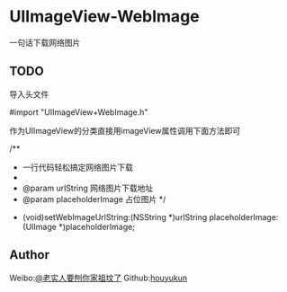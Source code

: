 # UIImageView-WebImage
一句话下载网络图片


## TODO

导入头文件

#import "UIImageView+WebImage.h"

作为UIImageView的分类直接用imageView属性调用下面方法即可

/**
*  一行代码轻松搞定网络图片下载
*
*  @param urlString        网络图片下载地址
*  @param placeholderImage 占位图片
*/
- (void)setWebImageUrlString:(NSString *)urlString placeholderImage:(UIImage *)placeholderImage;



## Author

Weibo:[@老实人要刨你家祖坟了](http://weibo.com/caoeggs) 
Github:[houyukun](https://github.com/houyukun) 
